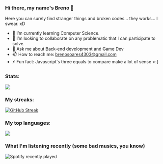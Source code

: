 ### Hi there, my name's Breno 👋

Here you can surely find stranger things and broken codes... they works... I swear. xD

- 🌱 I’m currently learning Computer Science.
- 👯 I’m looking to collaborate on any problematic that I can participate to solve.
- 💬 Ask me about Back-end development and Game Dev
- 📫 How to reach me: brenosoares4303@gmail.com
- ⚡ Fun fact: Javascript's three equals to compare make a lot of sense >:(

### Stats:

<img src="https://github-readme-stats.vercel.app/api?username=brenulevi&show_icons=true&theme=dark"/>

### My streaks:

[![GitHub Streak](https://github-readme-streak-stats.herokuapp.com?user=brenulevi&theme=dark)](https://git.io/streak-stats)

### My top languages:

<img src="https://github-readme-stats.vercel.app/api/top-langs?username=brenulevi&layout=compact&theme=dark"/>

### What I'm listening recently (some bad musics, you know)

![Spotify recently played](https://spotify-recently-played-readme.vercel.app/api?user=breno_soares43)
